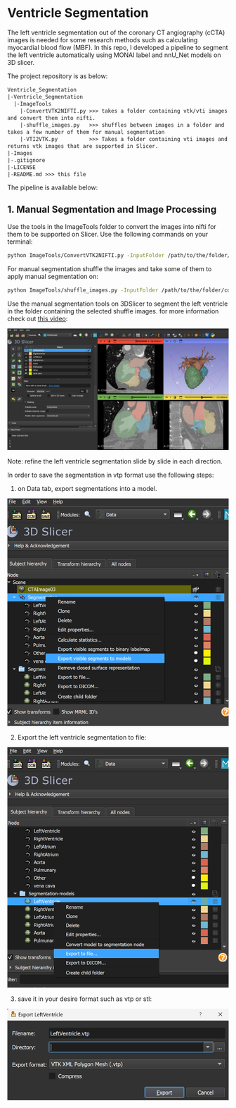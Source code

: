 # Ventricle Segmentation

The left ventricle segmentation out of the coronary CT angiography (cCTA) images is needed for some research methods such as calculating myocardial blood flow (MBF). In this repo, I developed a pipeline to segment the left ventricle automatically using MONAI label and nnU_Net models on 3D slicer.

The project repository is as below:
    
    Ventricle_Segmentation
    |-Ventricle_Segmentation
      |-ImageTools
        |-ConvertVTK2NIFTI.py >>> takes a folder containing vtk/vti images and convert them into nifti.
        |-shuffle_images.py   >>> shuffles between images in a folder and takes a few number of them for manual segmentation
        |-VTI2VTK.py          >>> Takes a folder containing vti images and returns vtk images that are supported in Slicer.
    |-Images
    |-.gitignore
    |-LICENSE
    |-README.md >>> this file

The pipeline is available below:

## 1. Manual Segmentation and Image Processing

Use the tools in the ImageTools folder to convert the images into nifti for them to be supported on Slicer. Use the following commands on your terminal:
```bash
python ImageTools/ConvertVTK2NIFTI.py -InputFolder /path/to/the/folder/containing/vtk/images -Nformat nii or nii.gz
```

For manual segmentation shuffle the images and take some of them to apply manual segmentation on:

```bash
python ImageTools/shuffle_images.py -InputFolder /path/to/the/folder/containing/nifti/images -OutputFolder /path/to/the/output/folder
```

Use the manual segmentation tools on 3DSlicer to segment the left ventricle in the folder containing the selected shuffle images. for more information check out [this video](https://www.youtube.com/watch?v=BJoIexIvtGo&t=10s):

![alt text](Images/ManualSlicerSegmentation.png)

Note: refine the left ventricle segmentation slide by slide in each direction.

In order to save the segmentation in vtp format use the following steps:

1. on Data tab, export segmentations into a model.

![alt text](<Images/Screenshot 2024-09-18 164500.png>)

2. Export the left ventricle segmentation to file:

![alt text](<Images/Screenshot 2024-09-18 164533.png>)

3. save it in your desire format such as vtp or stl:

![alt text](<Images/Screenshot 2024-09-18 164614.png>)